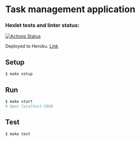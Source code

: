 # Task management application

### Hexlet tests and linter status:
[![Actions Status](https://github.com/paultit/js-web-development-project-lvl4/workflows/hexlet-check/badge.svg)](https://github.com/paultit/js-web-development-project-lvl4/actions)

Deployed to Heroku. [Link](https://fathomless-headland-07699.herokuapp.com/)

## Setup

```sh
$ make setup
```
## Run
```sh
$ make start
# Open localhost:5000
```
## Test
```sh
$ make test
```